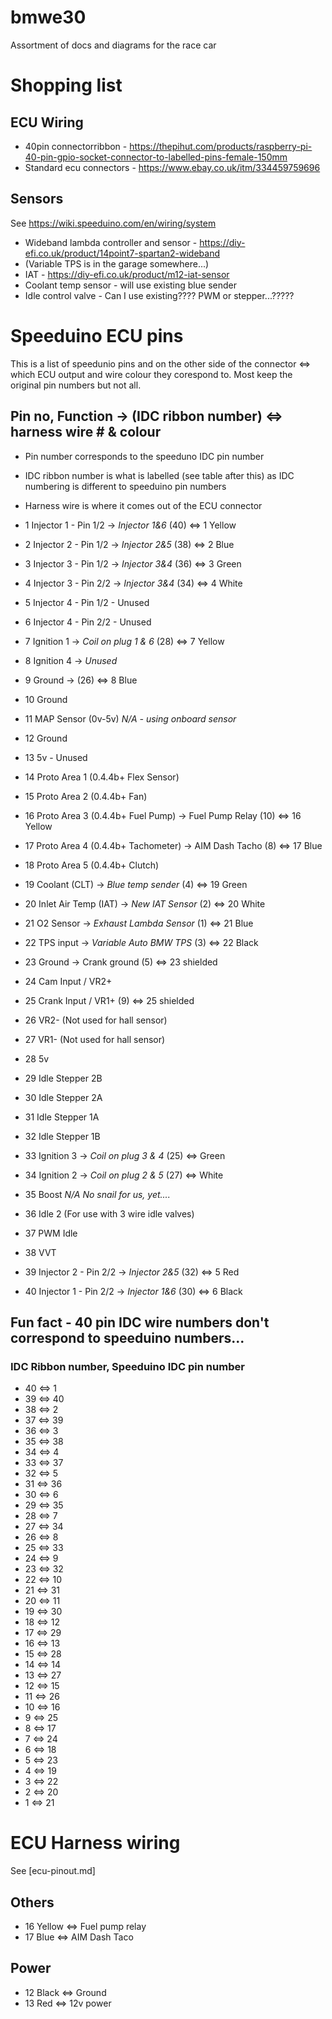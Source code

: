 # bmwe30
Assortment of docs and diagrams for the race car

# Shopping list
## ECU Wiring
* 40pin connectorribbon - https://thepihut.com/products/raspberry-pi-40-pin-gpio-socket-connector-to-labelled-pins-female-150mm
* Standard ecu connectors - https://www.ebay.co.uk/itm/334459759696

## Sensors
See https://wiki.speeduino.com/en/wiring/system
* Wideband lambda controller and sensor - https://diy-efi.co.uk/product/14point7-spartan2-wideband
* (Variable TPS is in the garage somewhere...)
* IAT - https://diy-efi.co.uk/product/m12-iat-sensor
* Coolant temp sensor - will use existing blue sender
* Idle control valve - Can I use existing???? PWM or stepper...?????


# Speeduino ECU pins
This is a list of speedunio pins and on the other side of the connector <=> which ECU output and wire colour they corespond to. Most keep the original pin numbers but not all.



## Pin no, Function -> (IDC ribbon number) <=> harness wire # & colour
* Pin number corresponds to the speeduno IDC pin number
* IDC ribbon number is what is labelled (see table after this) as IDC numbering is different to speeduino pin numbers
* Harness wire is where it comes out of the ECU connector

* 1	Injector 1 - Pin 1/2 -> *Injector 1&6* (40) <=> 1 Yellow
* 2	Injector 2 - Pin 1/2 -> *Injector 2&5* (38) <=> 2 Blue
* 3	Injector 3 - Pin 1/2 -> *Injector 3&4* (36) <=> 3 Green
* 4	Injector 3 - Pin 2/2 -> *Injector 3&4* (34) <=> 4 White
* 5	Injector 4 - Pin 1/2 - Unused
* 6	Injector 4 - Pin 2/2 - Unused
* 7	Ignition 1 -> *Coil on plug 1 & 6* (28) <=> 7 Yellow
* 8	Ignition 4 -> *Unused*
* 9	Ground -> (26) <=> 8 Blue
* 10	Ground
* 11	MAP Sensor (0v-5v) *N/A - using onboard sensor*
* 12	Ground 
* 13	5v - Unused
* 14	Proto Area 1 (0.4.4b+ Flex Sensor)
* 15	Proto Area 2 (0.4.4b+ Fan)
* 16	Proto Area 3 (0.4.4b+ Fuel Pump) -> Fuel Pump Relay (10) <=> 16 Yellow
* 17	Proto Area 4 (0.4.4b+ Tachometer) -> AIM Dash Tacho (8) <=> 17 Blue
* 18	Proto Area 5 (0.4.4b+ Clutch)
* 19	Coolant (CLT) -> *Blue temp sender* (4) <=> 19 Green
* 20	Inlet Air Temp (IAT) -> *New IAT Sensor* (2) <=> 20 White
* 21	O2 Sensor -> *Exhaust Lambda Sensor* (1) <=> 21 Blue
* 22	TPS input -> *Variable Auto BMW TPS* (3) <=> 22 Black
* 23	Ground -> Crank ground (5) <=> 23 shielded
* 24	Cam Input / VR2+
* 25	Crank Input / VR1+ (9) <=> 25 shielded
* 26	VR2- (Not used for hall sensor)
* 27	VR1- (Not used for hall sensor)
* 28	5v
* 29	Idle Stepper 2B
* 30	Idle Stepper 2A
* 31	Idle Stepper 1A
* 32	Idle Stepper 1B
* 33	Ignition 3 -> *Coil on plug 3 & 4* (25) <=> Green
* 34	Ignition 2 -> *Coil on plug 2 & 5* (27) <=> White
* 35	Boost *N/A No snail for us, yet....*
* 36	Idle 2 (For use with 3 wire idle valves)
* 37	PWM Idle
* 38	VVT
* 39	Injector 2 - Pin 2/2 -> *Injector 2&5* (32) <=> 5 Red
* 40	Injector 1 - Pin 2/2 -> *Injector 1&6* (30) <=> 6 Black


## Fun fact - 40 pin IDC wire numbers don't correspond to speeduino numbers...

### IDC Ribbon number, Speeduino IDC pin number
* 40 <=> 1
* 39 <=> 40
* 38 <=> 2
* 37 <=> 39
* 36 <=> 3
* 35 <=> 38
* 34 <=> 4
* 33 <=> 37
* 32 <=> 5
* 31 <=> 36
* 30 <=> 6
* 29 <=> 35
* 28 <=> 7
* 27 <=> 34
* 26 <=> 8
* 25 <=> 33
* 24 <=> 9
* 23 <=> 32
* 22 <=> 10
* 21 <=> 31
* 20 <=> 11
* 19 <=> 30
* 18 <=> 12
* 17 <=> 29
* 16 <=> 13
* 15 <=> 28
* 14 <=> 14
* 13 <=> 27
* 12 <=> 15
* 11 <=> 26
* 10 <=> 16
* 9 <=> 25
* 8 <=> 17
* 7 <=> 24
* 6 <=> 18
* 5 <=> 23
* 4 <=> 19
* 3 <=> 22
* 2 <=> 20
* 1 <=> 21



# ECU Harness wiring

See [ecu-pinout.md]

## Others
* 16 Yellow <=> Fuel pump relay
* 17 Blue <=> AIM Dash Taco

## Power
* 12 Black <=> Ground
* 13 Red <=> 12v power

